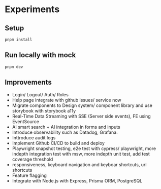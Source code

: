# Experiments

## Setup

```
pnpm install
```

## Run locally with mock

```
pnpm dev
```

## Improvements

- Login/ Logout/ Auth/ Roles
- Help page integrate with github issues/ service now
- Migrate components to Design system/ component library and use storybook with storybook a11y
- Real-Time Data Streaming with SSE (Server side events), FE using EventSource
- AI smart search + AI integration in forms and inputs
- Introduce observability such as Datadog, Grafana.
- Inttroduce audit logs
- Implement Github CI/CD to build and deploy
- Playwright snapshot testing, e2e test with cypress/ playwright, more indepth integration test with msw, more indepth unit test, add test coverage threshold
- responsiveness, keyboard navigation and keyboar shortcuts, url shortcuts
- Feature flagging
- Integrate with Node.js with Express, Prisma ORM, PostgreSQL

